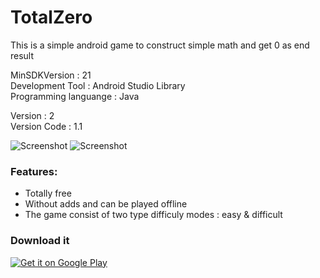 # TotalZero
This is a simple android game to construct simple math and get 0 as end result

MinSDKVersion : 21
</br>Development Tool : Android Studio Library
</br>Programming languange : Java
  
Version : 2
</br>Version Code : 1.1
  
![Screenshot](https://github.com/snufflesrea/TotalZero/blob/master/ss1.PNG)
![Screenshot](https://github.com/snufflesrea/TotalZero/blob/master/ss2.PNG)

### Features:
- Totally free
- Without adds and can be played offline
- The game consist of two  type difficuly modes : easy & difficult

### Download it
<a href='https://play.google.com/store/apps/details?id=com.andreasgift.totalzero&pcampaignid=MKT-Other-global-all-co-prtnr-py-PartBadge-Mar2515-1'><img alt='Get it on Google Play' src='https://play.google.com/intl/en_us/badges/images/generic/en_badge_web_generic.png'/></a>
